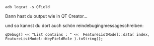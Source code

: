 ```
adb logcat -s QField
```

Dann hast du output wie in QT Creator...

und so kannst du dort auch schön reindebugingmessageschreiben:
```
qDebug() << "List contains : " <<  FeatureListModel::data( index, FeatureListModel::KeyFieldRole ).toString();
```